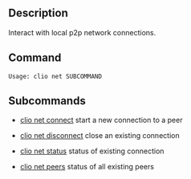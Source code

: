 ## Description
Interact with local p2p network connections.

## Command

```console
Usage: clio net SUBCOMMAND
```

## Subcommands

 - [clio net connect](connect.md) start a new connection to a peer

 - [clio net disconnect](disconnect.md) close an existing connection

 - [clio net status](status.md) status of existing connection

 - [clio net peers](peers.md) status of all existing peers
